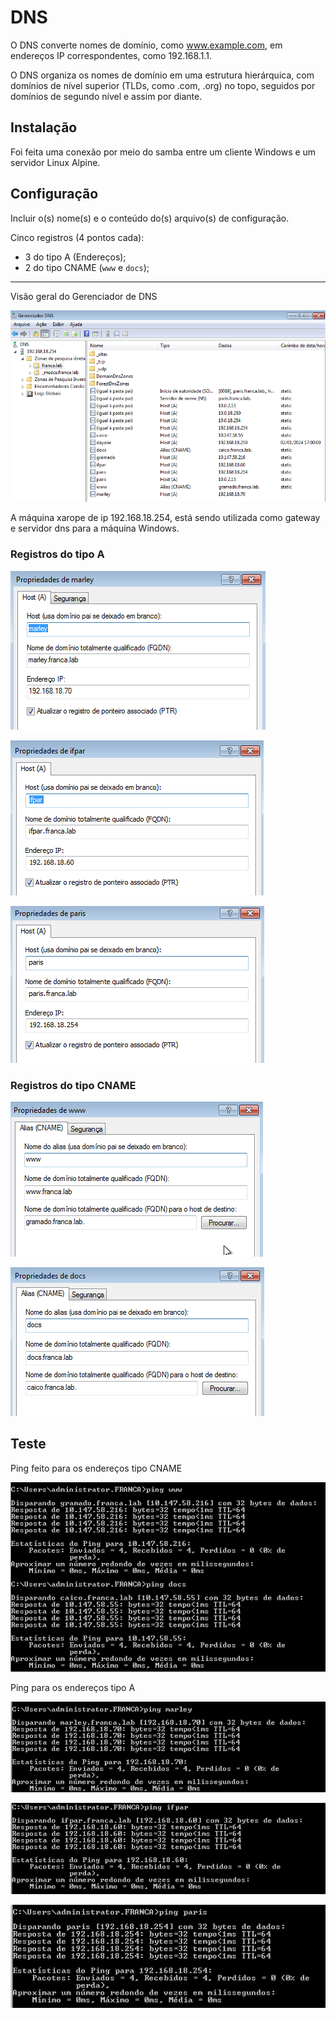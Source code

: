# DNS

O DNS converte nomes de domínio, como www.example.com, em endereços IP correspondentes, como 192.168.1.1. 

O DNS organiza os nomes de domínio em uma estrutura hierárquica, com domínios de nível superior (TLDs, como .com, .org) no topo, seguidos por domínios de segundo nível e assim por diante. 

## Instalação

Foi feita uma conexão por meio do samba entre um cliente Windows e um servidor Linux Alpine.

## Configuração

Incluir o(s) nome(s) e o conteúdo do(s) arquivo(s) de configuração.

Cinco registros (4 pontos cada):

- 3 do tipo A (Endereços);
- 2 do tipo CNAME (`www` e `docs`);

---------------------------------------------------------------------------------

Visão geral do Gerenciador de DNS

![Alt text](dnsgeral.png)

A máquina xarope de ip 192.168.18.254, está sendo utilizada como gateway e servidor dns para a máquina Windows.

### Registros do tipo A

![Alt text](marley2222.png.png)

![Alt text](propriedades.png)

![Alt text](torre.png)

### Registros do tipo CNAME

![Alt text](www.png)

![Alt text](docs.png)

## Teste

Ping feito para os endereços tipo CNAME

![Alt text](cname.png)

Ping para os endereços tipo A

![Alt text](marley.png)

![Alt text](ifpar.png)

![Alt text](paris.png)